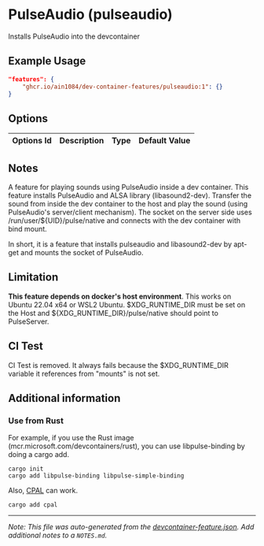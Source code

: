 
# PulseAudio (pulseaudio)

Installs PulseAudio into the devcontainer

## Example Usage

```json
"features": {
    "ghcr.io/ain1084/dev-container-features/pulseaudio:1": {}
}
```

## Options

| Options Id | Description | Type | Default Value |
|-----|-----|-----|-----|


## Notes

A feature for playing sounds using PulseAudio inside a dev container. This feature installs PulseAudio and ALSA library (libasound2-dev).
 Transfer the sound from inside the dev container to the host and play the sound (using PulseAudio's server/client mechanism). The socket on the server side uses /run/user/${UID}/pulse/native and connects with the dev container with bind mount.

In short, it is a feature that installs pulseaudio and libasound2-dev by apt-get and mounts the socket of PulseAudio.

## Limitation

**This feature depends on docker's host environment**. This works on Ubuntu 22.04 x64 or WSL2 Ubuntu. $XDG_RUNTIME_DIR must be set on the Host and ${XDG_RUNTIME_DIR}/pulse/native should point to PulseServer.

## CI Test
CI Test is removed. It always fails because the $XDG_RUNTIME_DIR variable it references from "mounts" is not set.

## Additional information
### Use from Rust
For example, if you use the Rust image (mcr.microsoft.com/devcontainers/rust), you can use libpulse-binding by doing a cargo add.

```
cargo init
cargo add libpulse-binding libpulse-simple-binding
```

Also, [CPAL](https://github.com/RustAudio/cpal) can work.
```
cargo add cpal
```


---

_Note: This file was auto-generated from the [devcontainer-feature.json](https://github.com/ain1084/dev-container-features/blob/main/src/pulseaudio/devcontainer-feature.json).  Add additional notes to a `NOTES.md`._

